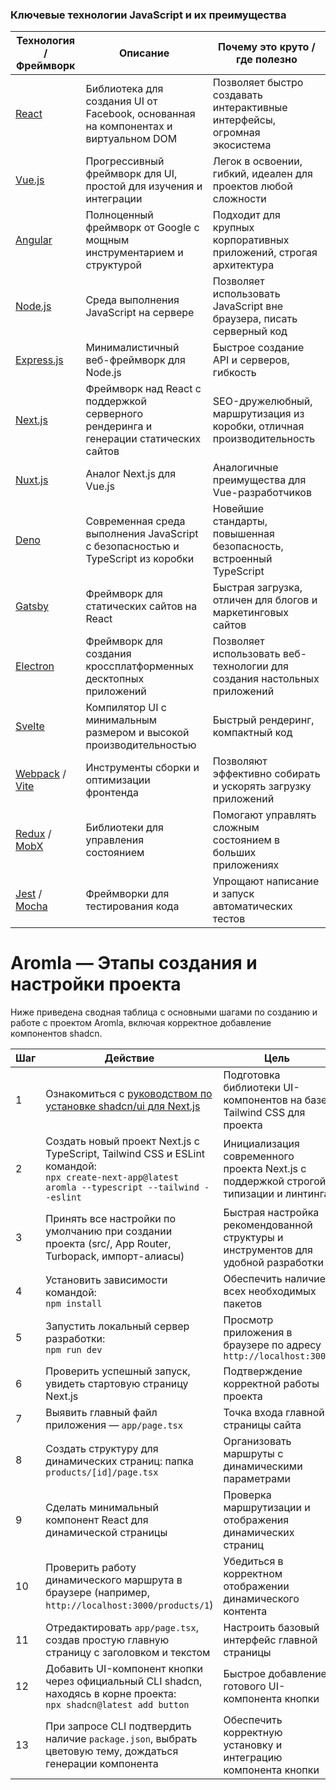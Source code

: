 ### Ключевые технологии JavaScript и их преимущества

| Технология / Фреймворк | Описание                                                                                  | Почему это круто / где полезно                                                |
|-----------------------|-------------------------------------------------------------------------------------------|------------------------------------------------------------------------------|
| [React](https://reactjs.org/)             | Библиотека для создания UI от Facebook, основанная на компонентах и виртуальном DOM       | Позволяет быстро создавать интерактивные интерфейсы, огромная экосистема       |
| [Vue.js](https://vuejs.org/)              | Прогрессивный фреймворк для UI, простой для изучения и интеграции                         | Легок в освоении, гибкий, идеален для проектов любой сложности               |
| [Angular](https://angular.io/)            | Полноценный фреймворк от Google с мощным инструментарием и структурой                    | Подходит для крупных корпоративных приложений, строгая архитектура           |
| [Node.js](https://nodejs.org/)            | Среда выполнения JavaScript на сервере                                                  | Позволяет использовать JavaScript вне браузера, писать серверный код          |
| [Express.js](https://expressjs.com/)      | Минималистичный веб-фреймворк для Node.js                                                | Быстрое создание API и серверов, гибкость                                    |
| [Next.js](https://nextjs.org/)            | Фреймворк над React с поддержкой серверного рендеринга и генерации статических сайтов    | SEO-дружелюбный, маршрутизация из коробки, отличная производительность       |
| [Nuxt.js](https://nuxtjs.org/)            | Аналог Next.js для Vue.js                                                                | Аналогичные преимущества для Vue-разработчиков                              |
| [Deno](https://deno.land/)                 | Современная среда выполнения JavaScript с безопасностью и TypeScript из коробки          | Новейшие стандарты, повышенная безопасность, встроенный TypeScript           |
| [Gatsby](https://www.gatsbyjs.com/)       | Фреймворк для статических сайтов на React                                               | Быстрая загрузка, отличен для блогов и маркетинговых сайтов                   |
| [Electron](https://www.electronjs.org/)   | Фреймворк для создания кроссплатформенных десктопных приложений                          | Позволяет использовать веб-технологии для создания настольных приложений      |
| [Svelte](https://svelte.dev/)              | Компилятор UI с минимальным размером и высокой производительностью                       | Быстрый рендеринг, компактный код                                           |
| [Webpack](https://webpack.js.org/) / [Vite](https://vitejs.dev/) | Инструменты сборки и оптимизации фронтенда                                             | Позволяют эффективно собирать и ускорять загрузку приложений                 |
| [Redux](https://redux.js.org/) / [MobX](https://mobx.js.org/README.html) | Библиотеки для управления состоянием                                                    | Помогают управлять сложным состоянием в больших приложениях                   |
| [Jest](https://jestjs.io/) / [Mocha](https://mochajs.org/) | Фреймворки для тестирования кода                                                        | Упрощают написание и запуск автоматических тестов                            |



# Aromla — Этапы создания и настройки проекта

Ниже приведена сводная таблица с основными шагами по созданию и работе с проектом Aromla, включая корректное добавление компонентов shadcn.

| Шаг | Действие                                                                                                                                           | Цель                                                                                 |
| --- | -------------------------------------------------------------------------------------------------------------------------------------------------- | ------------------------------------------------------------------------------------ |
| 1   | Ознакомиться с [руководством по установке shadcn/ui для Next.js](https://ui.shadcn.com/docs/installation/next)                                     | Подготовка библиотеки UI-компонентов на базе Tailwind CSS для проекта                |
| 2   | Создать новый проект Next.js с TypeScript, Tailwind CSS и ESLint командой:<br>`npx create-next-app@latest aromla --typescript --tailwind --eslint` | Инициализация современного проекта Next.js с поддержкой строгой типизации и линтинга |
| 3   | Принять все настройки по умолчанию при создании проекта (src/, App Router, Turbopack, импорт-алиасы)                                               | Быстрая настройка рекомендованной структуры и инструментов для удобной разработки    |
| 4   | Установить зависимости командой:<br>`npm install`                                                                                                  | Обеспечить наличие всех необходимых пакетов                                          |
| 5   | Запустить локальный сервер разработки:<br>`npm run dev`                                                                                            | Просмотр приложения в браузере по адресу `http://localhost:3000`                     |
| 6   | Проверить успешный запуск, увидеть стартовую страницу Next.js                                                                                      | Подтверждение корректной работы проекта                                              |
| 7   | Выявить главный файл приложения — `app/page.tsx`                                                                                                   | Точка входа главной страницы сайта                                                   |
| 8   | Создать структуру для динамических страниц: папка `products/[id]/page.tsx`                                                                         | Организовать маршруты с динамическими параметрами                                    |
| 9   | Сделать минимальный компонент React для динамической страницы                                                                                      | Проверка маршрутизации и отображения динамических страниц                            |
| 10  | Проверить работу динамического маршрута в браузере (например, `http://localhost:3000/products/1`)                                                  | Убедиться в корректном отображении динамического контента                            |
| 11  | Отредактировать `app/page.tsx`, создав простую главную страницу с заголовком и текстом                                                             | Настроить базовый интерфейс главной страницы                                         |
| 12  | Добавить UI-компонент кнопки через официальный CLI shadcn, находясь в корне проекта:<br>`npx shadcn@latest add button`                             | Быстрое добавление готового UI-компонента кнопки                                     |
| 13  | При запросе CLI подтвердить наличие `package.json`, выбрать цветовую тему, дождаться генерации компонента                                          | Обеспечить корректную установку и интеграцию компонента кнопки                       |


